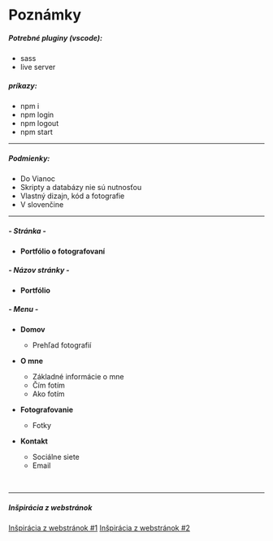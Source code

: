 # Poznámky

##### Potrebné pluginy (vscode):
- sass
- live server

##### príkazy:
- npm i
- npm login
- npm logout
- npm start
___
##### Podmienky:
- Do Vianoc
- Skripty a databázy nie sú nutnosťou
- Vlastný dizajn, kód a fotografie
- V slovenčine
___

##### - Stránka -
- **Portfólio o fotografovaní**
&nbsp;
##### - Názov stránky -
- **Portfólio**
&nbsp;
##### - Menu -
- **Domov**
  - Prehľad fotografií

- **O mne**
  - Základné informácie o mne
  - Čím fotím
  - Ako fotím

- **Fotografovanie**
  - Fotky

- **Kontakt**
  - Sociálne siete
  - Email

&nbsp;
___
##### Inšpirácia z webstránok
[Inšpirácia z webstránok #1](http://www.vandelaydesign.com/best-photographer-portfolio-websites/)
[Inšpirácia z webstránok #2](http://www.vitosalvatore.com/)
